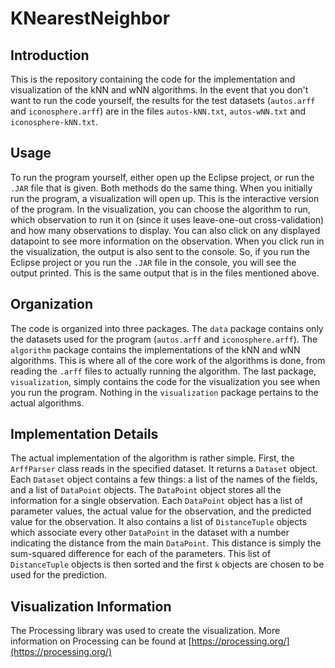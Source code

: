 # KNearestNeighbor
## Introduction
This is the repository containing the code for the implementation and visualization of the kNN and wNN algorithms. In the event that you don't want to run the code yourself, the results for the test datasets (`autos.arff` and `iconosphere.arff`) are in the files `autos-kNN.txt`, `autos-wNN.txt` and `iconosphere-kNN.txt`.

## Usage
To run the program yourself, either open up the Eclipse project, or run the `.JAR` file that is given. Both methods do the same thing. When you initially run the program, a visualization will open up. This is the interactive version of the program. In the visualization, you can choose the algorithm to run, which observation to run it on (since it uses leave-one-out cross-validation) and how many observations to display. You can also click on any displayed datapoint to see more information on the observation. When you click run in the visualization, the output is also sent to the console. So, if you run the Eclipse project or you run the `.JAR` file in the console, you will see the output printed. This is the same output that is in the files mentioned above. 

## Organization
The code is organized into three packages. The `data` package contains only the datasets used for the program (`autos.arff` and `iconosphere.arff`). The `algorithm` package contains the implementations of the kNN and wNN algorithms. This is where all of the core work of the algorithms is done, from reading the `.arff` files to actually running the algorithm. The last package, `visualization`, simply contains the code for the visualization you see when you run the program. Nothing in the `visualization` package pertains to the actual algorithms.

## Implementation Details
The actual implementation of the algorithm is rather simple. First, the `ArffParser` class reads in the specified dataset. It returns a `Dataset` object. Each `Dataset` object contains a few things: a list of the names of the fields, and a list of `DataPoint` objects. The `DataPoint` object stores all the information for a single observation. Each `DataPoint` object has a list of parameter values, the actual value for the observation, and the predicted value for the observation. It also contains a list of `DistanceTuple` objects which associate every other `DataPoint` in the dataset with a number indicating the distance from the main `DataPoint`. This distance is simply the sum-squared difference for each of the parameters. This list of `DistanceTuple` objects is then sorted and the first `k` objects are chosen to be used for the prediction.

## Visualization Information
The Processing library was used to create the visualization. More information on Processing can be found at [https://processing.org/](https://processing.org/)
